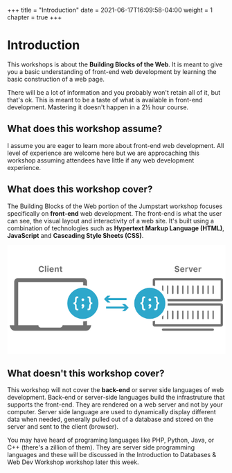 +++
title = "Introduction"
date = 2021-06-17T16:09:58-04:00
weight = 1
chapter = true
+++

# Introduction

This workshops is about the **Building Blocks of the Web**. It is meant to give you a basic understanding of front-end web development by learning the basic construction of a web page. 

There will be a lot of information and you probably won't retain all of it, but that's ok. This is meant to be a taste of what is available in front-end development. Mastering it doesn't happen in a 2½ hour course. 

## What does this workshop assume?

I assume you are eager to learn more about front-end web development. All level of experience are welcome here but we are approcaching this workshop assuming attendees have little if any web development experience. 

## What does this workshop cover?

The Building Blocks of the Web portion of the Jumpstart workshop focuses specifically on **front-end** web development. The front-end is what the user can see, the visual layout and interactivity of a web site. It's built using a combination of technologies such as **Hypertext Markup Language (HTML)**, **JavaScript** and **Cascading Style Sheets (CSS)**.

![client-side server-side](images/client-side-vs-server-side-rendering.png)

## What doesn't this workshop cover?

This workshop will not cover the **back-end** or server side languages of web development. Back-end or server-side languages build the infrastruture that supports the front-end. They are rendered on a web server and not by your computer. Server side language are used to dynamically display different data when needed, generally pulled out of a database and stored on the server and sent to the client (browser).

You may have heard of programing languages like PHP, Python, Java, or C++ (there's a zillion of them). They are server side programming languages and these will be discussed in the Introduction to Databases & Web Dev Workshop workshop later this week.  
